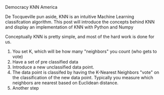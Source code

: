 Democracy KNN America

De Tocqueville pun aside, KNN is an intuitive Machine Learning classifcation algorithm. This post will introduce the concepts behind KNN and display an implementation of KNN with Python and Numpy 



Conceptually KNN is pretty simple, and most of the hard work is done for us. 

1. You set K, which will be how many "neighbors" you count (who gets to vote)
2. Have a set of pre classified data
3. Introduce a new unclassified data point. 
4. The data point is classifed by having the K-Nearest Neighbors "vote" on the classification of the new data point. Typically you measure which neighbors are nearest based on Euclidean distance. 
5. Another step


